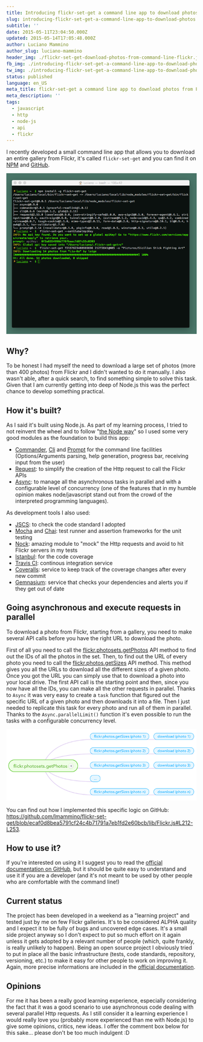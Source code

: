 ```yaml
---
title: Introducing flickr-set-get a command line app to download photos
slug: introducing-flickr-set-get-a-command-line-app-to-download-photos
subtitle: ''
date: 2015-05-11T23:04:50.000Z
updated: 2015-05-14T17:05:48.000Z
author: Luciano Mammino
author_slug: luciano-mammino
header_img: ./flickr-set-get-download-photos-from-command-line-flickr.jpg
fb_img: ./introducing-flickr-set-get-a-command-line-app-to-download-photos-fb.png
tw_img: ./introducing-flickr-set-get-a-command-line-app-to-download-photos-tw.png
status: published
language: en_US
meta_title: flickr-set-get a command line app to download photos from Flickr
meta_description: ''
tags:
  - javascript
  - http
  - node-js
  - api
  - flickr
---
```


I recently developed a small command line app that allows you to download an entire gallery from Flickr, it's called `flickr-set-get` and you can find it on [NPM](https://www.npmjs.com/package/flickr-set-get) and [GitHub](https://github.com/lmammino/flickr-set-get).

![a screenshoot of flickr-set-get](./687474703a2f2f692e696d6775722e636f6d2f4447457059746c2e706e67.png)

## Why?

To be honest I had myself the need to download a large set of photos (more than 400 photos) from Flickr and I didn't wanted to do it manually. I also wasn't able, after a quick search, to find something simple to solve this task. Given that I am currently getting into deep of Node.js this was the perfect chance to develop something practical.

## How it's built?

As I said it's built using Node.js. As part of my learning process, I tried to not reinvent the wheel and to follow "[the Node way](http://thenodeway.io)" so I used some very good modules as the foundation to build this app:

- [Commander](https://www.npmjs.com/package/commander), [Cli](https://www.npmjs.com/package/cli) and [Prompt](https://www.npmjs.com/package/prompt) for the command line facilities (Options/Arguments parsing, help generation, progress bar, receiving input from the user)
- [Request](https://www.npmjs.com/package/request): to simplify the creation of the Http request to call the Flickr APIs
- [Async](https://www.npmjs.com/package/async): to manage all the asynchronous tasks in parallel and with a configurable level of concurrency (one of the features that in my humble opinion makes node/javascript stand out from the crowd of the interpreted programming languages).

As development tools I also used:

- [JSCS](http://jscs.info): to check the code standard I adopted
- [Mocha](http://mochajs.org) and [Chai](http://chaijs.com/): test runner and assertion frameworks for the unit testing
- [Nock](https://www.npmjs.com/package/nock): amazing module to "mock" the Http requests and avoid to hit Flickr servers in my tests
- [Istanbul](https://gotwarlost.github.io/istanbul): for the code coverage
- [Travis CI](https://travis-ci.org): continous integration service
- [Coveralls](https://coveralls.io): service to keep track of the coverage changes after every new commit
- [Gemnasium](https://gemnasium.com): service that checks your dependencies and alerts you if they get out of date

## Going asynchronous and execute requests in parallel

To download a photo from Flickr, starting from a gallery, you need to make several API calls before you have the right URL to download the photo.

First of all you need to call the [flickr.photosets.getPhotos](https://www.flickr.com/services/api/flickr.photosets.getPhotos.html) API method to find out the IDs of all the photos in the set.
Then, to find out the URL of every photo you need to call the [flickr.photos.getSizes](https://www.flickr.com/services/api/flickr.photos.getSizes.html) API method. This method gives you all the URLs to download all the different sizes of a given photo. Once you got the URL you can simply use that to download a photo into your local drive.
The first API call is the starting point and then, since you now have all the IDs, you can make all the other requests in parallel.
Thanks to `Async` it was very easy to create a `task` function that figured out the specific URL of a given photo and then downloads it into a file. Then I just needed to replicate this task for every photo and run all of them in parallel. Thanks to the `Async.parallelLimit()` function it's even possible to run the tasks with a configurable concurrency level.

![flickr-set-get asynchronous requests diagram](./flickr-set-get-requests-diagram.png)

You can find out how I implemented this specific logic on GitHub: https://github.com/lmammino/flickr-set-get/blob/ecaf0d8bea5791cf24c4b71791a7eb1fd2e60bcb/lib/Flickr.js#L212-L253.

## How to use it?

If you're interested on using it I suggest you to read the [official documentation on GitHub](https://github.com/lmammino/flickr-set-get), but it should be quite easy to understand and use it if you are a developer (and it's not meant to be used by other people who are comfortable with the command line!)

## Current status

The project has been developed in a weekend as a "learning project" and tested just by me on few Flickr galleries. It's to be considered ALPHA quality and I expect it to be fully of bugs and uncovered edge cases.
It's a small side project anyway so I don't expect to put so much effort on it again unless it gets adopted by a relevant number of people (which, quite frankly, is really unlikely to happen).
Being an open source project I obviously tried to put in place all the basic infrastructure (tests, code standards, repository, versioning, etc.) to make it easy for other people to work on improving it. Again, more precise informations are included in the [official documentation](https://github.com/lmammino/flickr-set-get).

## Opinions

For me it has been a really good learning experience, especially considering the fact that it was a good scenario to use asynchronous code dealing with several parallel Http requests.
As I still consider it a learning experience I would really love you (probably more experienced than me with Node.js) to give some opinions, critics, new ideas.
I offer the comment box below for this sake... please don't be too much indulgent :D
